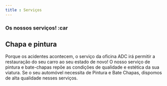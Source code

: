 ```yaml
---
title : Serviços
---
```


### Os nossos serviços! :car

## Chapa e pintura

Porque os acidentes acontecem, o serviço da oficina ADC irá permitir a restauração do seu carro ao seu estado de novo! O nosso serviço de pintura e bate-chapas repõe as condições de qualidade e estética da sua viatura. Se o seu automóvel necessita de Pintura e Bate Chapas, dispomos de alta qualidade nesses serviços.